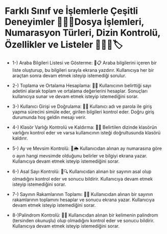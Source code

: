 # Farklı Sınıf ve İşlemlerle Çeşitli Deneyimler 📂🧮📝Dosya İşlemleri, Numarasyon Türleri, Dizin Kontrolü, Özellikler ve Listeler 📂🔢📁🏷️

* 1-) Araba Bilgileri Listesi ve Gösterme: 🚗📋
Araba bilgilerini içeren bir liste oluşturup, bu bilgileri sırayla ekrana yazdırır. Kullanıcıya her bir araçtan sonra devam etmek isteyip istemediği sorulur.

* 2-) Toplama ve Ortalama Hesaplama: 🧮🔢
Kullanıcının belirttiği sayı adetini alarak toplam ve ortalama değerlerini hesaplar. Sonuçları kullanıcıya sunar ve devam etmek isteyip istemediğini sorar.

* 3-) Kullanıcı Girişi ve Doğrulama: 🔑👤
Kullanıcı adı ve parola ile giriş yapma sürecini simüle eder, girilen bilgileri kontrol eder. Doğru giriş durumunda hoş geldin mesajı verir.

* 4-) Klasör Varlığı Kontrolü ve Kaldırma: 📂❌
Belirtilen dizinde klasörün varlığını kontrol eder ve varsa kullanıcının isteği doğrultusunda klasörü kaldırır.

* 5-) Ay ve Mevsim Kontrolü: 📆🌦️
Kullanıcıdan alınan ay numarasına göre o ayın hangi mevsimde olduğunu belirler ve bilgiyi ekrana yazar. Kullanıcıya devam etmek isteyip istemediğini sorar.

* 6-) Asal Sayı Kontrolü: 🔢🔍
Kullanıcıdan alınan bir sayının asal olup olmadığını kontrol eder ve sonucu bildirir. Kullanıcıya devam etmek isteyip istemediğini sorar.

* 7-) Sayının Rakamlarının Toplamı: 🔢➕
Kullanıcıdan alınan bir sayının rakamlarının toplamını hesaplar ve sonucu ekrana yazar. Kullanıcıya devam etmek isteyip istemediğini sorar.

* 8-)Palindrom Kontrolü: 🔁🔠
Kullanıcıdan alınan bir kelimenin palindrom (tersinden okunuşlu) olup olmadığını kontrol eder ve sonucu bildirir. Kullanıcıya devam etmek isteyip istemediğini sorar.
